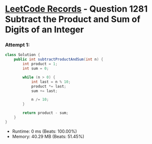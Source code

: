 # [LeetCode Records](../../README.md) - Question 1281 Subtract the Product and Sum of Digits of an Integer

### Attempt 1: 
```java
class Solution {
    public int subtractProductAndSum(int n) {
        int product = 1;
        int sum = 0;

        while (n > 0) {
            int last = n % 10;
            product *= last;
            sum += last;

            n /= 10;
        }

        return product - sum;
    }
}
```
- Runtime: 0 ms (Beats: 100.00%)
- Memory: 40.29 MB (Beats: 51.45%)

<br>
